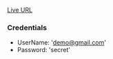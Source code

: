 [Live URL](https://comforting-dango-0394a8.netlify.app)
### Credentials
- UserName: 'demo@gmail.com'
- Password: 'secret'

